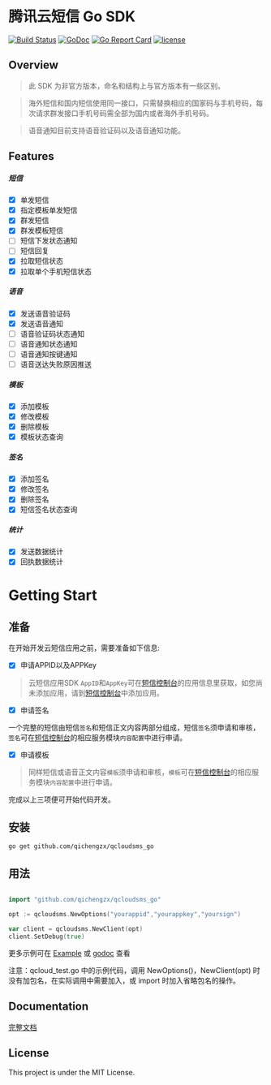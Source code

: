 腾讯云短信 Go SDK
===

[![Build Status](https://api.travis-ci.org/qichengzx/qcloudsms_go.svg)](https://api.travis-ci.org/qichengzx/qcloudsms_go)
[![GoDoc](https://godoc.org/github.com/qichengzx/qcloudsms_go?status.svg)](https://godoc.org/github.com/qichengzx/qcloudsms_go)
[![Go Report Card](https://goreportcard.com/badge/github.com/qichengzx/qcloudsms_go)](https://goreportcard.com/report/github.com/qichengzx/qcloudsms_go)
[![license](http://img.shields.io/badge/license-mit-blue.svg?style=flat-square)](https://raw.githubusercontent.com/qichengzx/qcloudsms_go/master/LICENSE)

## Overview

> 此 SDK 为非官方版本，命名和结构上与官方版本有一些区别。

> 海外短信和国内短信使用同一接口，只需替换相应的国家码与手机号码，每次请求群发接口手机号码需全部为国内或者海外手机号码。

> 语音通知目前支持语音验证码以及语音通知功能。

## Features

##### 短信
- [x] 单发短信
- [x] 指定模板单发短信
- [x] 群发短信
- [x] 群发模板短信
- [ ] 短信下发状态通知
- [ ] 短信回复
- [x] 拉取短信状态
- [x] 拉取单个手机短信状态

##### 语音
- [x] 发送语音验证码
- [x] 发送语音通知
- [ ] 语音验证码状态通知
- [ ] 语音通知状态通知
- [ ] 语音通知按键通知
- [ ] 语音送达失败原因推送

##### 模板
- [x] 添加模板
- [x] 修改模板
- [x] 删除模板
- [x] 模板状态查询

##### 签名
- [x] 添加签名
- [x] 修改签名
- [x] 删除签名
- [x] 短信签名状态查询

##### 统计
- [x] 发送数据统计
- [x] 回执数据统计

# Getting Start

## 准备

在开始开发云短信应用之前，需要准备如下信息:

- [x] 申请APPID以及APPKey

> 云短信应用SDK `AppID`和`AppKey`可在[短信控制台](https://console.cloud.tencent.com/sms)的应用信息里获取，如您尚未添加应用，请到[短信控制台](https://console.cloud.tencent.com/sms)中添加应用。

- [x] 申请签名

一个完整的短信由短信`签名`和短信正文内容两部分组成，短信`签名`须申请和审核，`签名`可在[短信控制台](https://console.cloud.tencent.com/sms)的相应服务模块`内容配置`中进行申请。

- [x] 申请模板

> 同样短信或语音正文内容`模板`须申请和审核，`模板`可在[短信控制台](https://console.cloud.tencent.com/sms)的相应服务模块`内容配置`中进行申请。


完成以上三项便可开始代码开发。

## 安装

```
go get github.com/qichengzx/qcloudsms_go
```

## 用法

```Go

import "github.com/qichengzx/qcloudsms_go"

opt := qcloudsms.NewOptions("yourappid","yourappkey","yoursign")

var client = qcloudsms.NewClient(opt)
client.SetDebug(true)

```

更多示例可在 [Example](https://github.com/qichengzx/qcloudsms_go/blob/master/example.go) 或 [godoc](https://godoc.org/github.com/qichengzx/qcloudsms_go#pkg-examples) 查看

注意：qcloud_test.go 中的示例代码，调用 NewOptions()，NewClient(opt) 时没有加包名，在实际调用中需要加入，或 import 时加入省略包名的操作。

## Documentation

[完整文档](https://godoc.org/github.com/qichengzx/qcloudsms_go)

## License

This project is under the MIT License.
